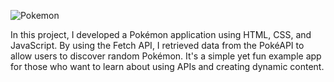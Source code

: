 ![Pokemon](https://github.com/user-attachments/assets/844477d8-368d-4e97-873c-8e6cf06fc907)

In this project, I developed a Pokémon application using HTML, CSS, and JavaScript. By using the Fetch API, I retrieved data from the PokéAPI to allow users to discover random Pokémon. It's a simple yet fun example app for those who want to learn about using APIs and creating dynamic content.
